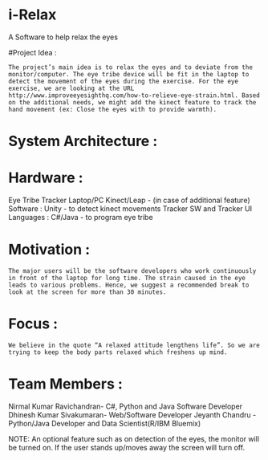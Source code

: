 # i-Relax
A Software to help relax the eyes

#Project Idea :

	The project’s main idea is to relax the eyes and to deviate from the monitor/computer. The eye tribe device will be fit in the laptop to detect the movement of the eyes during the exercise. For the eye exercise, we are looking at the URL http://www.improveeyesighthq.com/how-to-relieve-eye-strain.html. Based on the additional needs, we might add the kinect feature to track the hand movement (ex: Close the eyes with to provide warmth).

# System Architecture :

# Hardware :
Eye Tribe Tracker
Laptop/PC
Kinect/Leap - (in case of additional feature)
Software :
Unity - to detect kinect movements
Tracker SW and Tracker UI
Languages :
C#/Java - to program eye tribe

# Motivation :
	The major users will be the software developers who work continuously in front of the laptop for long time. The strain caused in the eye leads to various problems. Hence, we suggest a recommended break to look at the screen for more than 30 minutes.

# Focus :
	We believe in the quote “A relaxed attitude lengthens life”. So we are trying to keep the body parts relaxed which freshens up mind.

# Team Members :

Nirmal Kumar Ravichandran- C#, Python and Java Software Developer
Dhinesh Kumar Sivakumaran- Web/Software Developer
Jeyanth Chandru - Python/Java Developer and Data Scientist(R/IBM Bluemix)





NOTE:
An optional feature such as on detection of the eyes, the monitor will be turned on. If the user stands up/moves away the screen will turn off.
